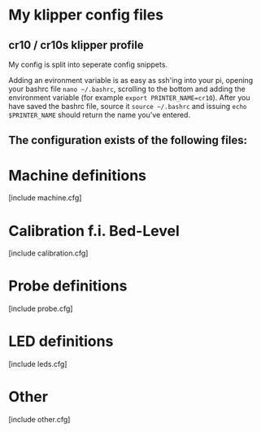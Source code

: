 # My klipper config files
## cr10 / cr10s klipper profile
My config is split into seperate config snippets.


Adding an evironment variable is as easy as ssh'ing into your pi, opening your bashrc file `nano ~/.bashrc`, scrolling to the bottom and adding the environment variable (for example `export PRINTER_NAME=cr10`). After you have saved the bashrc file, source it `source ~/.bashrc` and issuing `echo $PRINTER_NAME` should return the name you've entered.

## The configuration exists of the following files:

# Machine definitions
[include machine.cfg]

# Calibration f.i. Bed-Level
[include calibration.cfg]

# Probe definitions
[include probe.cfg]

# LED definitions
[include leds.cfg]

# Other
[include other.cfg]
